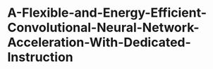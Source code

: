 # A-Flexible-and-Energy-Efficient-Convolutional-Neural-Network-Acceleration-With-Dedicated-Instruction